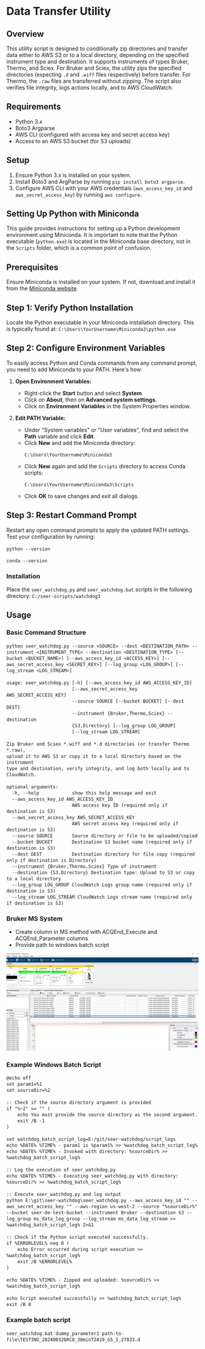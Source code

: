 # Data Transfer Utility

## Overview

This utility script is designed to conditionally zip directories and transfer data either to AWS S3 or to a local directory, depending on the specified instrument type and destination. It supports instruments of types Bruker, Thermo, and Sciex. For Bruker and Sciex, the utility zips the specified directories (expecting `.d` and `.wiff` files respectively) before transfer. For Thermo, the `.raw` files are transferred without zipping. The script also verifies file integrity, logs actions locally, and to AWS CloudWatch.

## Requirements

- Python 3.x
- Boto3 Argparse
- AWS CLI (configured with access key and secret access key)
- Access to an AWS S3 bucket (for S3 uploads)

## Setup

1. Ensure Python 3.x is installed on your system.
2. Install Boto3 and ArgParse by running `pip install boto3 argparse`.
3. Configure AWS CLI with your AWS credentials (`aws_access_key_id` and `aws_secret_access_key`) by running `aws configure`.

## Setting Up Python with Miniconda

This guide provides instructions for setting up a Python development environment using Miniconda. It is important to note that the Python executable (`python.exe`) is located in the Miniconda base directory, not in the `Scripts` folder, which is a common point of confusion.

## Prerequisites

Ensure Miniconda is installed on your system. If not, download and install it from the [Miniconda website](https://docs.conda.io/en/latest/miniconda.html).

## Step 1: Verify Python Installation

Locate the Python executable in your Miniconda installation directory. This is typically found at:
```C:\Users\YourUsername\Miniconda3\python.exe```

## Step 2: Configure Environment Variables

To easily access Python and Conda commands from any command prompt, you need to add Miniconda to your PATH. Here's how:

1. **Open Environment Variables:**
   - Right-click the **Start** button and select **System**.
   - Click on **About**, then on **Advanced system settings**.
   - Click on **Environment Variables** in the System Properties window.

2. **Edit PATH Variable:**
   - Under "System variables" or "User variables", find and select the **Path** variable and click **Edit**.
   - Click **New** and add the Miniconda directory:
     ```
     C:\Users\YourUsername\Miniconda3
     ```
   - Click **New** again and add the `Scripts` directory to access Conda scripts:
     ```
     C:\Users\YourUsername\Miniconda3\Scripts
     ```
   - Click **OK** to save changes and exit all dialogs.

## Step 3: Restart Command Prompt

Restart any open command prompts to apply the updated PATH settings. Test your configuration by running:

```python --version```

```conda --version```


### Installation

Place the ```seer_watchdog.py``` and ```seer_watchdog.bat``` scripts in the following directory:
```C:/seer-scripts/watchdog3```

## Usage

### Basic Command Structure

```shell
python seer_watchdog.py --source <SOURCE> --dest <DESTINATION_PATH> --instrument <INSTRUMENT_TYPE> --destination <DESTINATION_TYPE> [--bucket <BUCKET_NAME>] [--aws_access_key_id <ACCESS_KEY>] [--aws_secret_access_key <SECRET_KEY>] [--log_group <LOG_GROUP>] [--log_stream <LOG_STREAM>]

usage: seer_watchdog.py [-h] [--aws_access_key_id AWS_ACCESS_KEY_ID]
                        [--aws_secret_access_key AWS_SECRET_ACCESS_KEY]
                        --source SOURCE [--bucket BUCKET] [--dest DEST]
                        --instrument {Bruker,Thermo,Sciex} --destination
                        {S3,Directory} [--log_group LOG_GROUP]
                        [--log_stream LOG_STREAM]

Zip Bruker and Sciex *.wiff and *.d directories (or transfer Thermo *.raw),
upload it to AWS S3 or copy it to a local directory based on the instrument
type and destination, verify integrity, and log both locally and to
CloudWatch.

optional arguments:
  -h, --help            show this help message and exit
  --aws_access_key_id AWS_ACCESS_KEY_ID
                        AWS access key ID (required only if destination is S3)
  --aws_secret_access_key AWS_SECRET_ACCESS_KEY
                        AWS secret access key (required only if destination is S3)
  --source SOURCE       Source directory or file to be uploaded/copied
  --bucket BUCKET       Destination S3 bucket name (required only if destination is S3)
  --dest DEST           Destination directory for file copy (required only if destination is Directory)
  --instrument {Bruker,Thermo,Sciex} Type of instrument
  --destination {S3,Directory} Destination type: Upload to S3 or copy to a local directory
  --log_group LOG_GROUP CloudWatch Logs group name (required only if destination is S3)
  --log_stream LOG_STREAM CloudWatch Logs stream name (required only if destination is S3)
```


### Bruker MS System

- Create column in MS method with  ACQEnd_Execute and ACQEnd_Parameter columns
- Provide path to windows batch script

![Example Image](resources/Bruker.PNG)

### Example Windows Batch Script

```
@echo off
set param1=%1
set sourceDir=%2

:: Check if the source directory argument is provided
if "%~2" == "" (
    echo You must provide the source directory as the second argument.
    exit /B -1
)

set watchdog_batch_script_log=E:/git/seer-watchdog/script_logs
echo %DATE% %TIME% - param1 is %param1% >> %watchdog_batch_script_log%
echo %DATE% %TIME% - Invoked with directory: %sourceDir% >> %watchdog_batch_script_log%

:: Log the execution of seer_watchdog.py
echo %DATE% %TIME% - Executing seer_watchdog.py with directory: %sourceDir% >> %watchdog_batch_script_log%

:: Execute seer_watchdog.py and log output
python E:\git\seer-watchdog\seer_watchdog.py --aws_access_key_id "" --aws_secret_access_key "" --aws-region us-west-2 --source "%sourceDir%" --bucket seer-de-test-bucket --instrument Bruker --destination S3 --log_group ms_data_log_group --log_stream ms_data_log_stream >> %watchdog_batch_script_log% 2>&1

:: Check if the Python script executed successfully.
if %ERRORLEVEL% neq 0 (
    echo Error occurred during script execution >> %watchdog_batch_script_log%
    exit /B %ERRORLEVEL%
)

echo %DATE% %TIME% - Zipped and uploaded: %sourceDir% >> %watchdog_batch_script_log%

echo Script executed successfully >> %watchdog_batch_script_log%
exit /B 0
```

### Example batch script
```
seer_watchdog.bat dummy_parameter1 path-to-file\TESTING_202400326RC8_30minT2A19_G5_1_27833.d
```




